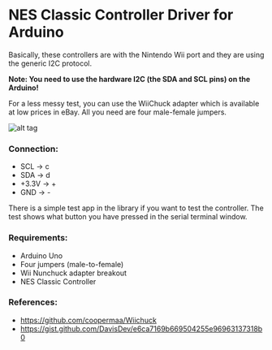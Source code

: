 # NES Classic Controller Driver for Arduino

Basically, these controllers are with the Nintendo Wii port and they are using the generic I2C protocol.

**Note: You need to use the hardware I2C (the SDA and SCL pins) on the Arduino!**

For a less messy test, you can use the WiiChuck adapter which is available at low prices in eBay. All you need are four male-female jumpers.

![alt tag](https://github.com/uncle-yong/nesClassicController/blob/master/wii-nunchuck-adapter-arduino.jpg)

### Connection:
- SCL   -> c
- SDA   -> d
- +3.3V -> +
- GND   -> -

There is a simple test app in the library if you want to test the controller. The test shows what button you have pressed in the serial terminal window.

### Requirements:
- Arduino Uno
- Four jumpers (male-to-female)
- Wii Nunchuck adapter breakout
- NES Classic Controller

### References:
- https://github.com/coopermaa/Wiichuck
- https://gist.github.com/DavisDev/e6ca7169b669504255e96963137318b0
